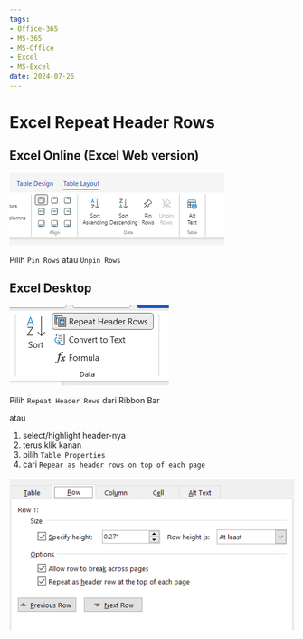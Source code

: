 ```yaml
---
tags:
- Office-365
- MS-365
- MS-Office
- Excel
- MS-Excel
date: 2024-07-26
---
```


# Excel Repeat Header Rows

## Excel Online (Excel Web version)

![](_media/2024-07-26_125457.png)

Pilih `Pin Rows` atau `Unpin Rows`



## Excel Desktop

![](_media/2024-07-26_125029.png)

Pilih `Repeat Header Rows` dari Ribbon Bar

atau

1. select/highlight header-nya
2. terus klik kanan
3. pilih `Table Properties`
4. cari `Repear as header rows on top of each page`

![](_media/2024-07-26_125336.png)


